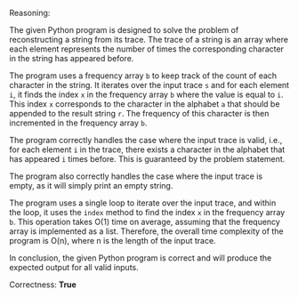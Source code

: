 Reasoning:

The given Python program is designed to solve the problem of reconstructing a string from its trace. The trace of a string is an array where each element represents the number of times the corresponding character in the string has appeared before.

The program uses a frequency array `b` to keep track of the count of each character in the string. It iterates over the input trace `s` and for each element `i`, it finds the index `x` in the frequency array `b` where the value is equal to `i`. This index `x` corresponds to the character in the alphabet `a` that should be appended to the result string `r`. The frequency of this character is then incremented in the frequency array `b`.

The program correctly handles the case where the input trace is valid, i.e., for each element `i` in the trace, there exists a character in the alphabet that has appeared `i` times before. This is guaranteed by the problem statement.

The program also correctly handles the case where the input trace is empty, as it will simply print an empty string.

The program uses a single loop to iterate over the input trace, and within the loop, it uses the `index` method to find the index `x` in the frequency array `b`. This operation takes O(1) time on average, assuming that the frequency array is implemented as a list. Therefore, the overall time complexity of the program is O(n), where n is the length of the input trace.

In conclusion, the given Python program is correct and will produce the expected output for all valid inputs.

Correctness: **True**